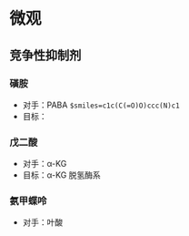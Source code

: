 # 微观
## 竞争性抑制剂
### 磺胺
- 对手：PABA `$smiles=c1c(C(=O)O)ccc(N)c1`
- 目标：
### 戊二酸
- 对手：α-KG
- 目标：α-KG 脱氢酶系
### 氨甲蝶呤
- 对手：叶酸